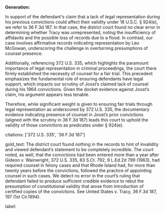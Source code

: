 **Generation:**

In support of the defendant's claim that a lack of legal representation during his previous convictions could affect their validity under 18 U.S.C. § 924(e), we refer to 36 F.3d 187. In that case, the district court found no clear error in determining whether Tracy was unrepresented, noting the insufficiency of affidavits and the possible loss of records due to a flood. In contrast, our case involves affirmative records indicating representation by Leo McGowan, underscoring the challenge in overturning presumptions of counsel presence.

Additionally, referencing 372 U.S. 335, which highlights the paramount importance of legal representation in criminal proceedings, the court there firmly established the necessity of counsel for a fair trial. This precedent emphasizes the fundamental role of ensuring defendants have legal support, which impacts our scrutiny of Joost’s claimed lack of counsel during his 1964 convictions. Given the docket evidence against Joost’s claim, his argument appears less tenable.

Therefore, while significant weight is given to ensuring fair trials through legal representation as underscored by 372 U.S. 335, the documentary evidence indicating presence of counsel in Joost’s prior convictions (aligned with the scrutiny in 36 F.3d 187) leads this court to uphold the validity of those convictions as predicates under § 924(e).

citations: ['372 U.S. 335', '36 F.3d 187']

gold_text: The district court found nothing in the records to hint of invalidity and viewed defendant’s statement to be completely incredible. The court noted, as well, that the convictions had been entered more than a year after Gideon v. Wainwright, 372 U.S. 335, 83 S.Ct. 792, 9 L.Ed.2d 799 (1963), had required counsel in felony cases and that Rhode Island had, for more than twenty years before the convictions, followed the practice of appointing counsel in such cases. We detect no error in the court’s ruling that defendant failed to produce sufficient credible evidence to rebut the presumption of constitutional validity that arose from introduction of certified copies of the convictions. See United States v. Tracy, 36 F.3d 187, 197 (1st Cir.1994).

label: 